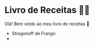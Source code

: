 # Livro de Receitas :man_cook:

Olá! Bem vindo ao meu livro de receitas :wave:

 - Strogonoff de Frango
 - 
